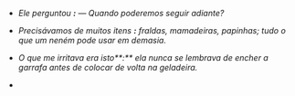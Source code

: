 - _Ele perguntou **:**_
— _Quando poderemos seguir adiante?_

- _Precisávamos de muitos itens **:** fraldas, mamadeiras, papinhas; tudo o que um neném pode usar em demasia._

- _O que me irritava era isto**:** ela nunca se lembrava de encher a garrafa antes de colocar de volta na geladeira._

- 